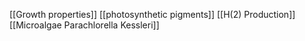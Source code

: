 [[Growth properties]]
[[photosynthetic pigments]]
[[H(2) Production]]
[[Microalgae Parachlorella Kessleri]]
